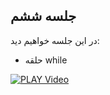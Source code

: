 
## جلسه ششم
در این جلسه خواهیم دید:

* حلقه while


[![PLAY Video](https://www.aparat.com/public/public/images/logo/v2/aparat_logo_fa_color_black_275x100.png)](https://hw14.cdn.asset.aparat.com/aparat-video/6bd81634c49b5fa36ca9b1342946b6f715270259-1080p__45517.mp4)
